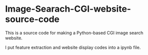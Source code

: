 # Image-Searach-CGI-website-source-code

This is a source code for making a Python-based CGI image search website.

I put feature extraction and website display codes into a ipynb file.
